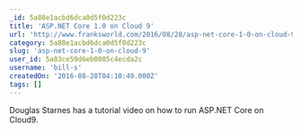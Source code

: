```yaml
---
_id: 5a88e1acbd6dca0d5f0d223c
title: 'ASP.NET Core 1.0 on Cloud 9'
url: 'http://www.franksworld.com/2016/08/28/asp-net-core-1-0-on-cloud-9/'
category: 5a88e1acbd6dca0d5f0d223c
slug: 'asp-net-core-1-0-on-cloud-9'
user_id: 5a83ce59d6eb0005c4ecda2c
username: 'bill-s'
createdOn: '2016-08-28T04:10:49.000Z'
tags: []
---
```


Douglas Starnes has a tutorial video on how to run ASP.NET Core on Cloud9.
